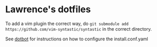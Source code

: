 # Lawrence's dotfiles

To add a vim plugin the correct way, do `git submodule add https://github.com/vim-syntastic/syntastic` in the correct directory.

See [dotbot](https://github.com/anishathalye/dotbot) for instructions on how to configure the install.conf.yaml

